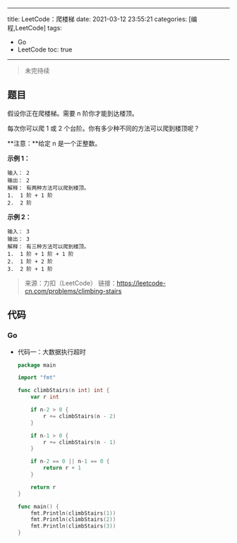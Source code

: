 ----
title: LeetCode：爬楼梯
date: 2021-03-12 23:55:21
categories: [编程,LeetCode]
tags: 
- Go
- LeetCode
toc: true
----

> 未完待续

## 题目

假设你正在爬楼梯。需要 n 阶你才能到达楼顶。

每次你可以爬 1 或 2 个台阶。你有多少种不同的方法可以爬到楼顶呢？

**注意：**给定 n 是一个正整数。

<!-- more -->

**示例 1：**

```
输入： 2
输出： 2
解释： 有两种方法可以爬到楼顶。
1.  1 阶 + 1 阶
2.  2 阶
```

**示例 2：**

```
输入： 3
输出： 3
解释： 有三种方法可以爬到楼顶。
1.  1 阶 + 1 阶 + 1 阶
2.  1 阶 + 2 阶
3.  2 阶 + 1 阶
```

> 来源：力扣（LeetCode）
> 链接：https://leetcode-cn.com/problems/climbing-stairs

## 代码

### Go

- 代码一：大数据执行超时

    ```go
    package main

    import "fmt"

    func climbStairs(n int) int {
        var r int

        if n-2 > 0 {
            r += climbStairs(n - 2)
        }

        if n-1 > 0 {
            r += climbStairs(n - 1)
        }

        if n-2 == 0 || n-1 == 0 {
            return r + 1
        }

        return r
    }

    func main() {
        fmt.Println(climbStairs(1))
        fmt.Println(climbStairs(2))
        fmt.Println(climbStairs(3))
    }
    ```